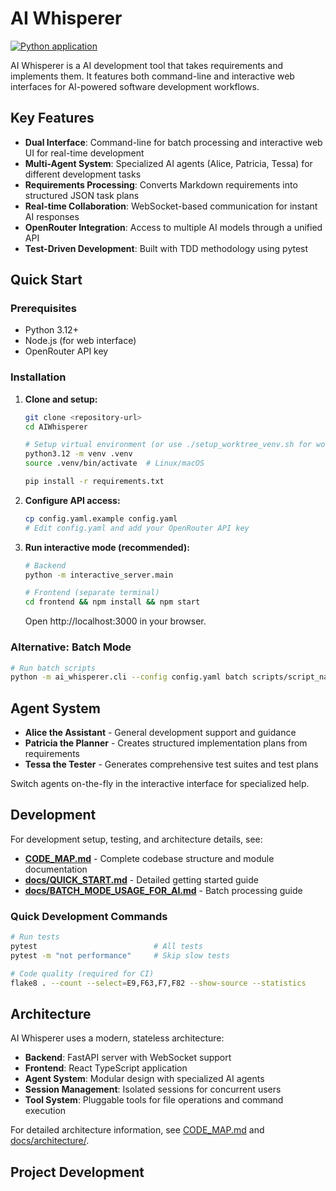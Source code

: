# AI Whisperer

[![Python application](https://github.com/DeanoC/AIWhisperer/actions/workflows/python-app.yml/badge.svg)](https://github.com/DeanoC/AIWhisperer/actions/workflows/python-app.yml)

AI Whisperer is a AI development tool that takes requirements and implements them. It features both command-line and interactive web interfaces for AI-powered software development workflows.

## Key Features

* **Dual Interface**: Command-line for batch processing and interactive web UI for real-time development
* **Multi-Agent System**: Specialized AI agents (Alice, Patricia, Tessa) for different development tasks
* **Requirements Processing**: Converts Markdown requirements into structured JSON task plans
* **Real-time Collaboration**: WebSocket-based communication for instant AI responses
* **OpenRouter Integration**: Access to multiple AI models through a unified API
* **Test-Driven Development**: Built with TDD methodology using pytest

## Quick Start

### Prerequisites
- Python 3.12+
- Node.js (for web interface)
- OpenRouter API key

### Installation

1. **Clone and setup:**
   ```bash
   git clone <repository-url>
   cd AIWhisperer
   
   # Setup virtual environment (or use ./setup_worktree_venv.sh for worktrees)
   python3.12 -m venv .venv
   source .venv/bin/activate  # Linux/macOS
   
   pip install -r requirements.txt
   ```

2. **Configure API access:**
   ```bash
   cp config.yaml.example config.yaml
   # Edit config.yaml and add your OpenRouter API key
   ```

3. **Run interactive mode (recommended):**
   ```bash
   # Backend
   python -m interactive_server.main
   
   # Frontend (separate terminal)
   cd frontend && npm install && npm start
   ```
   
   Open http://localhost:3000 in your browser.

### Alternative: Batch Mode
```bash
# Run batch scripts
python -m ai_whisperer.cli --config config.yaml batch scripts/script_name.json
```

## Agent System

- **Alice the Assistant** - General development support and guidance
- **Patricia the Planner** - Creates structured implementation plans from requirements  
- **Tessa the Tester** - Generates comprehensive test suites and test plans

Switch agents on-the-fly in the interactive interface for specialized help.

## Development

For development setup, testing, and architecture details, see:

- **[CODE_MAP.md](CODE_MAP.md)** - Complete codebase structure and module documentation
- **[docs/QUICK_START.md](docs/QUICK_START.md)** - Detailed getting started guide
- **[docs/BATCH_MODE_USAGE_FOR_AI.md](docs/BATCH_MODE_USAGE_FOR_AI.md)** - Batch processing guide

### Quick Development Commands

```bash
# Run tests
pytest                          # All tests
pytest -m "not performance"     # Skip slow tests

# Code quality (required for CI)
flake8 . --count --select=E9,F63,F7,F82 --show-source --statistics
```

## Architecture

AI Whisperer uses a modern, stateless architecture:

* **Backend**: FastAPI server with WebSocket support
* **Frontend**: React TypeScript application  
* **Agent System**: Modular design with specialized AI agents
* **Session Management**: Isolated sessions for concurrent users
* **Tool System**: Pluggable tools for file operations and command execution

For detailed architecture information, see [CODE_MAP.md](CODE_MAP.md) and [docs/architecture/](docs/architecture/).

## Project Development
